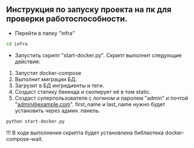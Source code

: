 ## Инструкция по запуску проекта на пк для проверки работоспособности.

* Перейти в папку "infra"
```bash
cd infra
```
* Запустить скрипт "start-docker.py".
Скрипт выполнит следующие действия:
1) Запустит docker-compose
2) Выполнит миграции БД.
3) Загрузит в БД ингредиенты и теги.
4) Создаст статику бекенда и скопирует её в том static.
5) Создаст суперпользователя с логином и паролем
"admin" и почтой "admin@example.com". first_name и last_name
нужно будет установить через админ. панель.
```bash
python start-docker.py
```

!!! В ходе выполнения скрипта будет установлена библиотека
docker-compose-wait. 